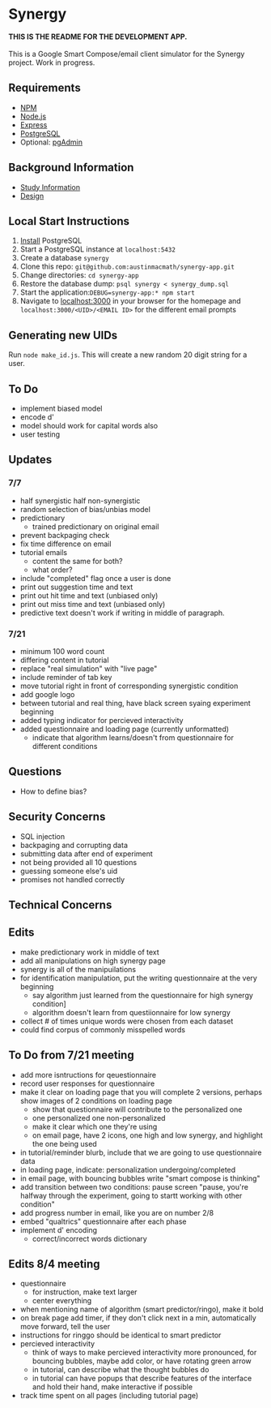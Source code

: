 # Synergy
**THIS IS THE README FOR THE DEVELOPMENT APP.**<br><br>
This is a Google Smart Compose/email client simulator for the Synergy project. Work in progress.

## Requirements
* [NPM](https://www.npmjs.com/)
* [Node.js](https://nodejs.org/en/)
* [Express](https://expressjs.com/)
* [PostgreSQL](https://www.postgresql.org/)
* Optional: [pgAdmin](https://www.pgadmin.org/)

## Background Information
* [Study Information](https://docs.google.com/document/d/1pITKxX8v58MLusvwPeIaSM7F8YYrLQISV1gCkjubNV0)
* [Design](https://docs.google.com/document/d/1poJQO2GKQ6j3X6-B_ka_6YI4fTV3rGEd9f98XrYKm0M)

## Local Start Instructions
1. [Install](https://www.postgresql.org/download/) PostgreSQL
2. Start a PostgreSQL instance at `localhost:5432`
3. Create a database `synergy` 
4. Clone this repo: `git@github.com:austinmacmath/synergy-app.git`
5. Change directories: `cd synergy-app`
6. Restore the database dump: `psql synergy < synergy_dump.sql`
7. Start the application:`DEBUG=synergy-app:* npm start`
8. Navigate to [localhost:3000](http://localhost:3000) in your browser for the homepage and `localhost:3000/<UID>/<EMAIL ID>` for the different email prompts

## Generating new UIDs
Run `node make_id.js`. This will create a new random 20 digit string for a user. 

## To Do
* implement biased model
* encode d'
* model should work for capital words also
* user testing

## Updates
### 7/7
* half synergistic half non-synergistic
* random selection of bias/unbias model
* predictionary
    * trained predictionary on original email
* prevent backpaging check
* fix time difference on email
* tutorial emails
    * content the same for both?
    * what order? 
* include "completed" flag once a user is done
* print out suggestion time and text
* print out hit time and text (unbiased only)
* print out miss time and text (unbiased only)
* predictive text doesn't work if writing in middle of paragraph. 

### 7/21
* minimum 100 word count
* differing content in tutorial
* replace "real simulation" with "live page"
* include reminder of tab key
* move tutorial right in front of corresponding synergistic condition
* add google logo
* between tutorial and real thing, have black screen syaing experiment beginning
* added typing indicator for percieved interactivity
* added questionnaire and loading page (currently unformatted)
    * indicate that algorithm learns/doesn't from questionnaire for different conditions

## Questions
* How to define bias? 

## Security Concerns
* SQL injection
* backpaging and corrupting data
* submitting data after end of experiment
* not being provided all 10 questions
* guessing someone else's uid
* promises not handled correctly

## Technical Concerns

## Edits
* make predictionary work in middle of text
* add all manipulations on high synergy page
* synergy is all of the manipuilations
* for identification manipulation, put the writing questionnaire at the very beginning
    * say algorithm just learned from the questionnaire for high synergy condition]
    * algorithm doesn't learn from questiionnaire for low synergy
* collect # of times unique words were chosen from each dataset
* could find corpus of commonly misspelled words

## To Do from 7/21 meeting
* add more isntructions for qeuestionnaire
* record user responses for questionnaire
* make it clear on loading page that you will complete 2 versions, perhaps show images of 2 conditions on loading page
    * show that questionnaire will contribute to the personalized one
    * one personalized one non-personalized
    * make it clear which one they're using
    * on email page, have 2 icons, one high and low synergy, and highlight the one being used
* in tutorial/reminder blurb, include that we are going to use questionnaire data
* in loading page, indicate: personalization undergoing/completed
* in email page, with bouncing bubbles write "smart compose is thinking"
* add transition between two conditions: pause screen "pause, you're halfway through the experiment, going to startt working with other condition"
* add progress number in email, like you are on number 2/8
* embed "qualtrics" questionnaire after each phase
* implement d' encoding
    * correct/incorrect words dictionary


## Edits 8/4 meeting
* questionnaire
    * for instruction, make text larger
    * center everything
* when mentioning name of algorithm (smart predictor/ringo), make it bold
* on break page add timer, if they don't click next in a min, automatically move forward, tell the user
* instructions for ringgo should be identical to smart predictor
* percieved interactivity
    * think of ways to make percieved interactivity more pronounced, for bouncing bubbles, maybe add color, or have rotating green arrow
    * in tutorial, can describe what the thought bubbles do 
    * in tutorial can have popups that describe features of the interface and hold their hand, make interactive if possible
* track time spent on all pages (including tutorial page)